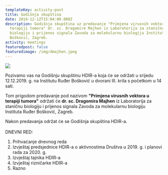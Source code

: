 ```yaml
---
templateKey: activity-post
title: Godišnja skupština
date: 2019-12-12T15:04:00.000Z
description: Godišnja skupština uz predavanje "Primjena virusnih vektora u
  terapiji tumora" dr. sc. Dragomire Majhen iz Laboratorija za staničnu
  biologiju i prijenos signala Zavoda za molekularnu biologiju Instituta Ruđer
  Bošković, Zagreb.
activity: meetings
featuredpost: false
featuredimage: /img/dmajhen.jpeg
---
```

![](/img/dmajhen.jpeg)

Pozivamo vas na Godišnju skupštinu HDIR-a koja će se održati u srijedu 12.12.2019. g. na Institutu Ruđer Bošković u dvorani III. krila s početkom u 14 sati.

Tom prigodom predavanje pod nazivom **"Primjena virusnih vektora u terapiji tumora"** održati će **dr. sc. Dragomira Majhen** iz Laboratorija za staničnu biologiju i prijenos signala Zavoda za molekularnu biologiju Instituta Ruđer Bošković, Zagreb.

Nakon predavanja održat će se Godišnja skupština HDIR-a.\
\
DNEVNI RED:

1. Prihvaćanje dnevnog reda
2. Izvještaj predsjednice HDIR-a o aktivnostima Društva u 2019. g. i planovi rada za 2020. g.
3. Izvještaj tajnika HDIR-a
4. Izvještaj rizničarke HDIR-a
5. Razno